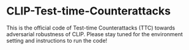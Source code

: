 # CLIP-Test-time-Counterattacks
This is the official code of Test-time Counterattacks (TTC) towards adversarial robustness of CLIP. Please stay tuned for the environment setting and instructions to run the code!
